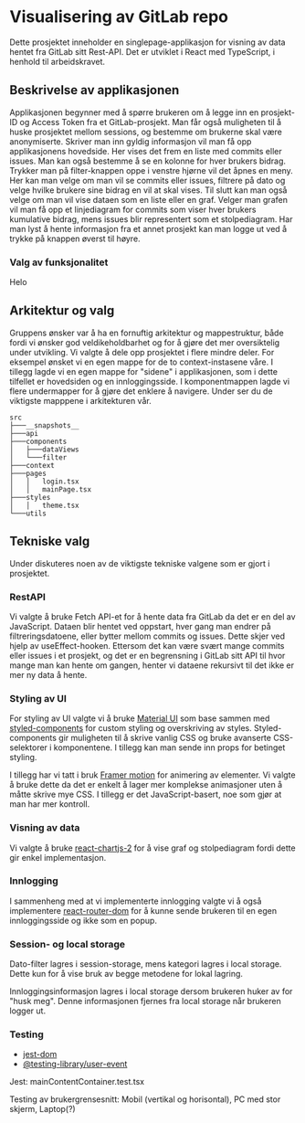 # Visualisering av GitLab repo

Dette prosjektet inneholder en singlepage-applikasjon for visning av data hentet fra GitLab sitt Rest-API. Det er utviklet i React med TypeScript, i henhold til arbeidskravet.

## Beskrivelse av applikasjonen

Applikasjonen begynner med å spørre brukeren om å legge inn en prosjekt-ID og Access Token fra et GitLab-prosjekt. Man får også muligheten til å huske prosjektet mellom sessions, og bestemme om brukerne skal være anonymiserte. Skriver man inn gyldig informasjon vil man få opp applikasjonens hovedside. Her vises det frem en liste med commits eller issues. Man kan også bestemme å se en kolonne for hver brukers bidrag. Trykker man på filter-knappen oppe i venstre hjørne vil det åpnes en meny. Her kan man velge om man vil se commits eller issues, filtrere på dato og velge hvilke brukere sine bidrag en vil at skal vises. Til slutt kan man også velge om man vil vise dataen som en liste eller en graf. Velger man grafen vil man få opp et linjediagram for commits som viser hver brukers kumulative bidrag, mens issues blir representert som et stolpediagram. Har man lyst å hente informasjon fra et annet prosjekt kan man logge ut ved å trykke på knappen øverst til høyre.

### Valg av funksjonalitet

Helo

## Arkitektur og valg

Gruppens ønsker var å ha en fornuftig arkitektur og mappestruktur, både fordi vi ønsker god veldikeholdbarhet og for å gjøre det mer oversiktelig under utvikling. Vi valgte å dele opp prosjektet i flere mindre deler. For eksempel ønsket vi en egen mappe for de to context-instasene våre. I tillegg lagde vi en egen mappe for "sidene" i applikasjonen, som i dette tilfellet er hovedsiden og en innloggingsside. I komponentmappen lagde vi flere undermapper for å gjøre det enklere å navigere. Under ser du de viktigste mapppene i arkitekturen vår.

```
src
├───__snapshots__
├───api
├───components
│   ├───dataViews
│   └───filter
├───context
├───pages
│   │   login.tsx
│   │   mainPage.tsx
├───styles
│   │   theme.tsx
└───utils
```

## Tekniske valg

Under diskuteres noen av de viktigste tekniske valgene som er gjort i prosjektet.

### RestAPI

Vi valgte å bruke Fetch API-et for å hente data fra GitLab da det er en del av JavaScript. Dataen blir hentet ved oppstart, hver gang man endrer på filtreringsdatoene, eller bytter mellom commits og issues. Dette skjer ved hjelp av useEffect-hooken. Ettersom det kan være svært mange commits eller issues i et prosjekt, og det er en begrensning i GitLab sitt API til hvor mange man kan hente om gangen, henter vi dataene rekursivt til det ikke er mer ny data å hente.

### Styling av UI

For styling av UI valgte vi å bruke [Material UI](https://mui.com/) som base sammen med [styled-components](https://styled-components.com/) for custom styling og overskriving av styles. Styled-components gir muligheten til å skrive vanlig CSS og bruke avanserte CSS-selektorer i komponentene. I tillegg kan man sende inn props for betinget styling.

I tillegg har vi tatt i bruk [Framer motion](https://www.framer.com/motion/) for animering av elementer. Vi valgte å bruke dette da det er enkelt å lager mer komplekse animasjoner uten å måtte skrive mye CSS. I tillegg er det JavaScript-basert, noe som gjør at man har mer kontroll.

### Visning av data

Vi valgte å bruke [react-chartjs-2](https://www.npmjs.com/package/react-chartjs-2) for å vise graf og stolpediagram fordi dette gir enkel implementasjon.

### Innlogging

I sammenheng med at vi implementerte innlogging valgte vi å også implementere [react-router-dom](https://www.npmjs.com/package/react-router-dom) for å kunne sende brukeren til en egen innloggingsside og ikke som en popup.

### Session- og local storage

Dato-filter lagres i session-storage, mens kategori lagres i local storage. Dette kun for å vise bruk av begge metodene for lokal lagring.

Innloggingsinformasjon lagres i local storage dersom brukeren huker av for "husk meg". Denne informasjonen fjernes fra local storage når brukeren logger ut.

### Testing

- [jest-dom](https://testing-library.com/docs/ecosystem-jest-dom/)
- [@testing-library/user-event](https://testing-library.com/docs/ecosystem-user-event/)

Jest: mainContentContainer.test.tsx

Testing av brukergrensesnitt:
Mobil (vertikal og horisontal), PC med stor skjerm, Laptop(?)
